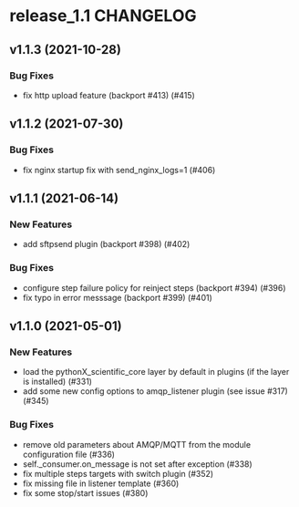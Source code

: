 # release_1.1 CHANGELOG

## v1.1.3 (2021-10-28)

### Bug Fixes

- fix http upload feature (backport #413) (#415)

## v1.1.2 (2021-07-30)

### Bug Fixes

- fix nginx startup fix with send_nginx_logs=1 (#406)

## v1.1.1 (2021-06-14)

### New Features

- add sftpsend plugin (backport #398) (#402)

### Bug Fixes

- configure step failure policy for reinject steps (backport #394) (#396)
- fix typo in error messsage (backport #399) (#401)

## v1.1.0 (2021-05-01)

### New Features

- load the pythonX_scientific_core layer by default in plugins (if the layer is installed) (#331)
- add some new config options to amqp_listener plugin (see issue #317) (#345)

### Bug Fixes

- remove old parameters about AMQP/MQTT from the module configuration file (#336)
- self._consumer.on_message is not set after exception (#338)
- fix multiple steps targets with switch plugin (#352)
- fix missing file in listener template (#360)
- fix some stop/start issues (#380)



